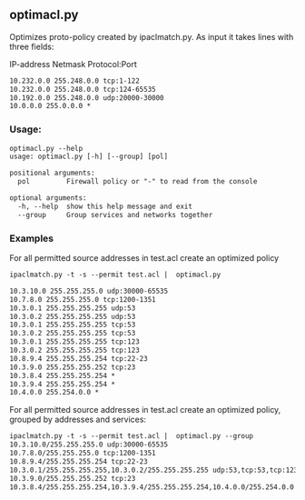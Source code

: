 ## optimacl.py
Optimizes proto-policy created by ipaclmatch.py. As input it takes lines with three fields:

IP-address Netmask Protocol:Port

```txt
10.232.0.0 255.248.0.0 tcp:1-122 
10.232.0.0 255.248.0.0 tcp:124-65535 
10.192.0.0 255.248.0.0 udp:20000-30000 
10.0.0.0 255.0.0.0 * 
```

### Usage:

```txt
optimacl.py --help
usage: optimacl.py [-h] [--group] [pol]

positional arguments:
  pol         Firewall policy or "-" to read from the console

optional arguments:
  -h, --help  show this help message and exit
  --group     Group services and networks together
```

### Examples

For all permitted source addresses in test.acl create an optimized policy

```txt
ipaclmatch.py -t -s --permit test.acl |  optimacl.py

10.3.10.0 255.255.255.0 udp:30000-65535
10.7.8.0 255.255.255.0 tcp:1200-1351
10.3.0.1 255.255.255.255 udp:53
10.3.0.2 255.255.255.255 udp:53
10.3.0.1 255.255.255.255 tcp:53
10.3.0.2 255.255.255.255 tcp:53
10.3.0.1 255.255.255.255 tcp:123
10.3.0.2 255.255.255.255 tcp:123
10.8.9.4 255.255.255.254 tcp:22-23
10.3.9.0 255.255.255.252 tcp:23
10.3.8.4 255.255.255.254 *
10.3.9.4 255.255.255.254 *
10.4.0.0 255.254.0.0 *
```

For all permitted source addresses in test.acl create an optimized policy, grouped by addresses and services:

```txt
ipaclmatch.py -t -s --permit test.acl |  optimacl.py --group
10.3.10.0/255.255.255.0 udp:30000-65535
10.7.8.0/255.255.255.0 tcp:1200-1351
10.8.9.4/255.255.255.254 tcp:22-23
10.3.0.1/255.255.255.255,10.3.0.2/255.255.255.255 udp:53,tcp:53,tcp:123
10.3.9.0/255.255.255.252 tcp:23
10.3.8.4/255.255.255.254,10.3.9.4/255.255.255.254,10.4.0.0/255.254.0.0 *
```
